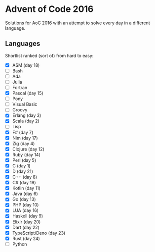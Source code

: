 # Advent of Code 2016

Solutions for AoC 2016 with an attempt to solve every day in a different language.

## Languages

Shortlist ranked (sort of) from hard to easy:

- [x] ASM (day 18)
- [ ] Bash
- [ ] Ada
- [ ] Julia
- [ ] Fortran
- [x] Pascal (day 15)
- [ ] Pony
- [ ] Visual Basic
- [ ] Groovy
- [x] Erlang (day 3)
- [x] Scala (day 2)
- [ ] Lisp
- [x] F# (day 7)
- [x] Nim (day 17)
- [x] Zig (day 4)
- [x] Clojure (day 12)
- [x] Ruby (day 14)
- [x] Perl (day 5)
- [x] C (day 1)
- [x] D (day 21)
- [x] C++ (day 8)
- [x] C# (day 19)
- [x] Kotlin (day 11)
- [x] Java (day 6)
- [x] Go (day 13)
- [x] PHP (day 10)
- [x] LUA (day 16)
- [x] Haskell (day 9)
- [x] Elixir (day 20)
- [x] Dart (day 22)
- [x] TypeScript/Deno (day 23)
- [x] Rust (day 24)
- [ ] Python
